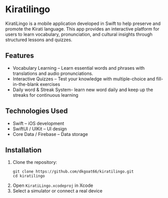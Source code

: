 # Kiratilingo
KiratiLingo is a mobile application developed in Swift to help preserve and promote the Kirati language. This app provides an interactive platform for users to learn vocabulary, pronunciation, and cultural insights through structured lessons and quizzes.
## Features
* Vocabulary Learning – Learn essential words and phrases with translations and audio pronunciations.
* Interactive Quizzes – Test your knowledge with multiple-choice and fill-in-the-blank exercises
* Daily word & Streak System- learn new word daily and keep up the streaks for continuous learning
## Technologies Used
* Swift – iOS development
* SwiftUI / UIKit – UI design
* Core Data / Firebase – Data storage
## Installation 
1. Clone the repository:
   ```
   git clone https://github.com/dkgoat66/kiratilingo.git
   cd kiratilingo
   ```
2. Open ` KiratiLingo.xcodeproj ` in Xcode
3. Select a simulator or connect a real device
